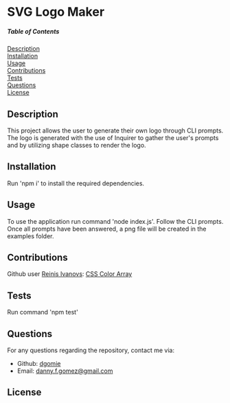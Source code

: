 # SVG Logo Maker
  
  ##### Table of Contents  
  [Description](#description)  
  [Installation](#installation)  
  [Usage](#usage)  
  [Contributions](#contributions)  
  [Tests](#tests)  
  [Questions](#questions)  
  [License](#license)  

  ## Description  
  This project allows the user to generate their own logo through CLI prompts. The logo is generated with the use of Inquirer to gather the user's prompts and by utilizing shape classes to render the logo.

  ## Installation  
  Run 'npm i' to install the required dependencies.

  ## Usage  
  To use the application run command 'node index.js'. Follow the CLI prompts. Once all prompts have been answered, a png file will be created in the examples folder.

  ## Contributions  
  Github user [Reinis Ivanovs](https://github.com/slikts): [CSS Color Array](https://gist.github.com/slikts/cfa5bb0ad340b6e01dd711f20a419aec)

  ## Tests  
  Run command 'npm test'


  ## Questions
  For any questions regarding the repository, contact me via:
  * Github: [dgomie](https://www.github.com/dgomie)
  * Email: <a href="mailto:danny.f.gomez@gmail.com">danny.f.gomez@gmail.com</a>
  
  ## License
    
   

